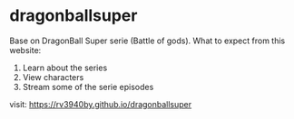 # dragonballsuper
Base on DragonBall Super serie (Battle of gods).
What to expect from this website:
  1.  Learn about the series
  2.  View characters
  3.  Stream some of the serie episodes

visit: https://rv3940by.github.io/dragonballsuper